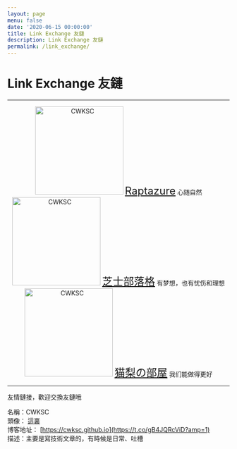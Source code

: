 ```yaml
---
layout: page
menu: false
date: '2020-06-15 00:00:00'
title: Link Exchange 友鏈
description: Link Exchange 友鏈
permalink: /link_exchange/
---
```


# Link Exchange 友鏈

___

<div style="text-align: center; line-height: normal;"><img class="img-rounded" src="https://cdn.jsdelivr.net/gh/raptazure/cdn/blog/avatar.jpg" alt="CWKSC" width="200"> <a href="https://raptazure.github.io" style="font-size: 24px" >Raptazure</a> 心随自然</div>

<div style="text-align: center; line-height: normal;"><img class="img-rounded" src="https://www.gravatar.com/avatar/1269adc0efdb4529b560b4faca2b6d73?s=400" alt="CWKSC" width="200"> <a href="https://www.vensing.com" style="font-size: 24px" >芝士部落格</a> 有梦想，也有忧伤和理想</div>

<div style="text-align: center; line-height: normal;"><img class="img-rounded" src="https://pic.imgdb.cn/item/5e43fc102fb38b8c3cdb23dc.png" alt="CWKSC" width="200"> <a href="https://nek0ri.de" style="font-size: 24px" >猫梨の部屋</a> 我们能做得更好</div>

___

友情鏈接，歡迎交換友鏈哦

名稱：CWKSC<br>頭像： [這裏](https://cwksc.github.io/assets/image/author_photo/CWKSC_photo.jpg)<br>博客地址： [https://cwksc.github.io](https://t.co/gB4JQRcViD?amp=1) <br>描述：主要是寫技術文章的，有時候是日常、吐槽